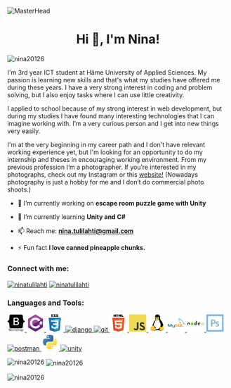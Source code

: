 ![MasterHead](https://media.licdn.com/dms/image/C4D16AQEp9KKOmQgLJw/profile-displaybackgroundimage-shrink_350_1400/0/1625397144267?e=1687392000&v=beta&t=6EzQ7j0k0YxepmeU3JUrJWvNwRLza-MnoZQAxkEJvJ4)

<h1 align="center">Hi 👋, I'm Nina!</h1>

<p align="left"> <img src="https://komarev.com/ghpvc/?username=nina20126&label=Profile%20views&color=0e75b6&style=flat" alt="nina20126" /> </p>

I'm 3rd year ICT student at Häme University of Applied Sciences. My passion is learning new skills and that's what my studies have offered me during these years. I have a very strong interest in coding and problem solving, but I also enjoy tasks where I can use little creativity.

I applied to school because of my strong interest in web development, but during my studies I have found many interesting technologies that I can imagine working with. I’m a very curious person and I get into new things very easily. 

I'm at the very beginning in my career path and I don't have relevant working experience yet, but I'm looking for an opportunity to do my internship and theses in encouraging working environment. From my previous profession I’m a photographer. If you’re interested in my photographs, check out my Instagram or this <a href="https://nina-tulilahti.webnode.fi/"> website!</a> (Nowadays photography is just a hobby for me and I don’t do commercial photo shoots.)
 



- 🔭 I’m currently working on **escape room puzzle game with Unity**

- 🌱 I’m currently learning **Unity and C#**

- 📫 Reach me: **nina.tulilahti@gmail.com**

- ⚡ Fun fact **I love canned pineapple chunks.**

<h3 align="left">Connect with me:</h3>
<p align="left">
<a href="https://linkedin.com/in/ninatulilahti" target="blank"><img align="center" src="https://raw.githubusercontent.com/rahuldkjain/github-profile-readme-generator/master/src/images/icons/Social/linked-in-alt.svg" alt="ninatulilahti" height="30" width="40" /></a>
<a href="https://instagram.com/ninatulilahti" target="blank"><img align="center" src="https://raw.githubusercontent.com/rahuldkjain/github-profile-readme-generator/master/src/images/icons/Social/instagram.svg" alt="ninatulilahti" height="30" width="40" /></a>
</p>
</p>

<h3 align="left">Languages and Tools:</h3>
<p align="left"> <a href="https://getbootstrap.com" target="_blank" rel="noreferrer"> <img src="https://raw.githubusercontent.com/devicons/devicon/master/icons/bootstrap/bootstrap-plain-wordmark.svg" alt="bootstrap" width="40" height="40"/> </a> <a href="https://www.w3schools.com/cs/" target="_blank" rel="noreferrer"> <img src="https://raw.githubusercontent.com/devicons/devicon/master/icons/csharp/csharp-original.svg" alt="csharp" width="40" height="40"/> </a> <a href="https://www.w3schools.com/css/" target="_blank" rel="noreferrer"> <img src="https://raw.githubusercontent.com/devicons/devicon/master/icons/css3/css3-original-wordmark.svg" alt="css3" width="40" height="40"/> </a> <a href="https://www.djangoproject.com/" target="_blank" rel="noreferrer"> <img src="https://cdn.worldvectorlogo.com/logos/django.svg" alt="django" width="40" height="40"/> </a> <a href="https://git-scm.com/" target="_blank" rel="noreferrer"> <img src="https://www.vectorlogo.zone/logos/git-scm/git-scm-icon.svg" alt="git" width="40" height="40"/> </a> <a href="https://www.w3.org/html/" target="_blank" rel="noreferrer"> <img src="https://raw.githubusercontent.com/devicons/devicon/master/icons/html5/html5-original-wordmark.svg" alt="html5" width="40" height="40"/> </a> <a href="https://developer.mozilla.org/en-US/docs/Web/JavaScript" target="_blank" rel="noreferrer"> <img src="https://raw.githubusercontent.com/devicons/devicon/master/icons/javascript/javascript-original.svg" alt="javascript" width="40" height="40"/> </a> <a href="https://www.linux.org/" target="_blank" rel="noreferrer"> <img src="https://raw.githubusercontent.com/devicons/devicon/master/icons/linux/linux-original.svg" alt="linux" width="40" height="40"/> </a> <a href="https://www.mysql.com/" target="_blank" rel="noreferrer"> <img src="https://raw.githubusercontent.com/devicons/devicon/master/icons/mysql/mysql-original-wordmark.svg" alt="mysql" width="40" height="40"/> </a> <a href="https://nodejs.org" target="_blank" rel="noreferrer"> <img src="https://raw.githubusercontent.com/devicons/devicon/master/icons/nodejs/nodejs-original-wordmark.svg" alt="nodejs" width="40" height="40"/> </a> <a href="https://www.photoshop.com/en" target="_blank" rel="noreferrer"> <img src="https://raw.githubusercontent.com/devicons/devicon/master/icons/photoshop/photoshop-line.svg" alt="photoshop" width="40" height="40"/> </a> <a href="https://postman.com" target="_blank" rel="noreferrer"> <img src="https://www.vectorlogo.zone/logos/getpostman/getpostman-icon.svg" alt="postman" width="40" height="40"/> </a> <a href="https://www.python.org" target="_blank" rel="noreferrer"> <img src="https://raw.githubusercontent.com/devicons/devicon/master/icons/python/python-original.svg" alt="python" width="40" height="40"/> </a> <a href="https://unity.com/" target="_blank" rel="noreferrer"> <img src="https://www.vectorlogo.zone/logos/unity3d/unity3d-icon.svg" alt="unity" width="40" height="40"/> </a> </p>

<p><img align="left" src="https://github-readme-stats.vercel.app/api/top-langs?username=nina20126&show_icons=true&locale=en&layout=compact" alt="nina20126" /></p>

<p>&nbsp;<img align="center" src="https://github-readme-stats.vercel.app/api?username=nina20126&show_icons=true&locale=en" alt="nina20126" /></p>

<p><img align="center" src="https://github-readme-streak-stats.herokuapp.com/?user=nina20126&" alt="nina20126" /></p>
